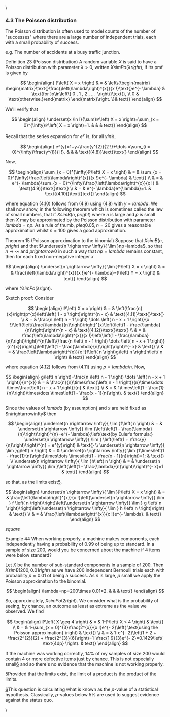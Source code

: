 \



### 4.3 The Poisson distribution

The Poisson distribution is often used to model counts of the number of
"successes" where there are a large number of independent trials, each
with a small probability of success.

e.g. The number of accidents at a busy traffic junction.

Definition 23 (Poisson distribution)
A random variable $X$ is said to have a Poisson distribution with
parameter $\lambda>0$, written $XsimPo\left( \lambda right)$, if its
pmf is given by

$$
\begin{align}
ℙ\left( X = x \right) & = & \left\{\begin{matrix} \begin{matrix}\text{}\frac{\left(\lambda\right)^{x}}{x !}\text{}e^{- \lambda} & \text{for }x\in\left\{ 0 , 1 , 2 , … ⁡ \right\}\text{}, \\ 0 & \text{otherwise.}\end{matrix} \end{matrix}\right. \}& text{}
\end{align}
$$

We'll verify that

$$
\begin{align}
\underset{x \in I}{\sum}ℙ\left( X = x \right)=\sum_{x = 0}^{\infty}ℙ\left( X = x \right)=1. & & & text{}
\end{align}
$$

Recall that the series expansion for $e^{y}$ is, for all $yinℝ$,

$$
\begin{align}
e^{y}=1+y+\frac{y^{2}}{2 !}+\dots =\sum_{i = 0}^{\infty}\frac{y^{i}}{i !}. & & & \text{(4.8)}\text{}text{}
\end{align}
$$

Now,

$$
\begin{align}
\sum_{x = 0}^{\infty}ℙ\left( X = x \right) & = & \sum_{x = 0}^{\infty}\frac{\left(\lambda\right)^{x}}{x !}e^{- \lambda} & \text{} \\ & = & e^{- \lambda}\sum_{x = 0}^{\infty}\frac{\left(\lambda\right)^{x}}{x !} & \text{(4.9)}\text{}\text{} \\ & = & e^{- \lambda}e^{\lambda}=1. & \text{(4.10)}\text{}text{}
\end{align}
$$

where equation ([4.10](#x26-42005r4.10)) follows from
([4.9](#x26-42005r4.9)) using ([4.8](#x26-42004r4.8)) with $y=lambda$.
We shall now show, in the following theorem which is sometimes called
the law of small numbers, that if $XsimB\left( n , p right)$ where $n$
is large and $p$ is small then $X$ may be approximated by the Poisson
distribution with parameter $lambda=np$. As a rule of thumb,
$pleq 0.05,n=20$ gives a reasonable approximation whilst $n=100$ gives
a good approximation.

Theorem 15 (Poisson approximation to the binomial)
Suppose that $XsimB\left( n , p right)$ and that
$\underset{n \rightarrow \infty}{ \lim ⁡}np=lambda$, so that
$n\rightarrow\infty$ and $prightarrow 0$ in such a way that
$np=lambda$ remains constant, then for each fixed non-negative integer
$x$

$$
\begin{align}
\underset{n \rightarrow \infty}{ \lim  ⁡}ℙ\left( X = x \right) & = & \frac{\left(\lambda\right)^{x}}{x !}e^{- \lambda}=ℙ\left( Y = x \right) & text{}
\end{align}
$$

where $YsimPo\left( \lambda right)$.

Sketch proof: Consider

$$
\begin{align}
ℙ\left( X = x \right) & = & \left(\frac{n}{x}\right)p^{x}\left(\left( 1 - p \right)\right)^{n - x} & \text{(4.11)}\text{}\text{} \\ & = & \frac{n \left( n - 1 \right) \dots  \left( n - x + 1 \right)}{x !}\left(\left(\frac{\lambda}{n}\right)\right)^{x}\left(\left(1 - \frac{\lambda}{n}\right)\right)^{n - x} & \text{(4.12)}\text{}\text{} \\ & = & \frac{\left(\lambda\right)^{x}}{x !}\left(\left(1 - \frac{\lambda}{n}\right)\right)^{n}\left\{\frac{n \left( n - 1 \right) \dots  \left( n - x + 1 \right)}{n^{x}}\right\}\left(\left(1 - \frac{\lambda}{n}\right)\right)^{- x} & \text{} \\ & = & \frac{\left(\lambda\right)^{x}}{x !}f\left( n \right)g\left( n \right)h\left( n \right) & text{}
\end{align}
$$

where equation ([4.12](#x26-42008r4.12)) follows from
([4.11](#x26-42008r4.11)) using $p=lambda/n$. Now,

$$
\begin{align}
g\left( n \right)=\frac{n \left( n - 1 \right) \dots  \left( n - x + 1 \right)}{n^{x}} & = & \frac{n}{n}\times\frac{\left( n - 1 \right)}{n}\times\dots \times\frac{\left( n - x + 1 \right)}{n} & \text{} \\ & = & 1\times\left(1 - \frac{1}{n}\right)\times\dots \times\left(1 - \frac{x - 1}{n}\right). & text{}
\end{align}
$$

Since the values of $lambda$ (by assumption) and $x$ are held fixed as
$n\rightarrowinfty$ then

$$
\begin{align}
\underset{n \rightarrow \infty}{ \lim  ⁡}f\left( n \right) & = & \underset{n \rightarrow \infty}{ \lim  ⁡}\left(\left(1 - \frac{\lambda}{n}\right)\right)^{n}=e^{- \lambda};\left(\text{by Euler’s formula:} \underset{n \rightarrow \infty}{ \lim  ⁡} \left(\left(1 + \frac{y}{n}\right)\right)^{n} = e^{y}\right) & \text{} \\ \underset{n \rightarrow \infty}{ \lim  ⁡}g\left( n \right) & = & \underset{n \rightarrow \infty}{ \lim  ⁡}1\times\left(1 - \frac{1}{n}\right)\times\dots \times\left(1 - \frac{x - 1}{n}\right)=1; & \text{} \\ \underset{n \rightarrow \infty}{ \lim  ⁡}h\left( n \right) & = & \underset{n \rightarrow \infty}{ \lim  ⁡}\left(\left(1 - \frac{\lambda}{n}\right)\right)^{- x}=1 & text{}
\end{align}
$$

so that, as the limits exist[5](#fn5x4),

$$
\begin{align}
\underset{n \rightarrow \infty}{ \lim  ⁡}ℙ\left( X = x \right) & = & \frac{\left(\lambda\right)^{x}}{x !}\left(\underset{n \rightarrow \infty}{ \lim  ⁡} f \left( n \right)\right)\left(\underset{n \rightarrow \infty}{ \lim  ⁡} g \left( n \right)\right)\left(\underset{n \rightarrow \infty}{ \lim  ⁡} h \left( n \right)\right) & \text{} \\ & = & \frac{\left(\lambda\right)^{x}}{x !}e^{- \lambda}. & text{}
\end{align}
$$

$square$

Example 44 When working properly, a machine makes components, each
independently having a probability of 0.99 of being up to standard. In a
sample of size 200, would you be concerned about the machine if 4 items
were below standard?

Let $X$ be the number of sub-standard components in a sample of 200.
Then $XsimB\left( 2 0 0 , 0 . 0 1 right)$ as we have 200 independent
Bernoulli trials each with probability $p=0.01$ of being a success. As
$n$ is large, $p$ small we apply the Poisson approximation to the
binomial.

$$
\begin{align}
\lambda=np=200\times 0.01=2. & & & text{}
\end{align}
$$

So, approximately, $XsimPo\left( 2 right)$. We consider what is the
probability of seeing, by chance, an outcome as least as extreme as the
value we observed. We find

$$
\begin{align}
ℙ\left( X \geq 4 \right) & = & 1-ℙ\left( X < 4 \right) & \text{} \\ & = & 1-\sum_{x = 0}^{3}\frac{2^{x}}{x !}e^{- 2}\left( \text{using the Poisson approximation} \right) & \text{} \\ & = & 1-e^{- 2}\left(1 + 2 + \frac{2^{2}}{2} + \frac{2^{3}}{6}\right)=1-\frac{1 9}{3}e^{- 2}=0.1429\left( \text{4dp} \right). & text{}
\end{align}
$$

If the machine was working correctly, 14% of my samples of size 200
would contain 4 or more defective items just by chance. This is not
especially small[6](#fn6x4) and so there's no evidence that the machine
is not working properly.

[5](#fn5x4-bk)Provided that the limits exist, the limit of a product is
the product of the limits.

[6](#fn6x4-bk)This question is calculating what is known as the
$p$-value of a statistical hypothesis. Classically, $p$-values below 5%
are used to suggest evidence against the status quo.

\


